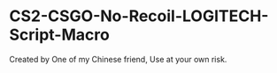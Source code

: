 # CS2-CSGO-No-Recoil-LOGITECH-Script-Macro
Created by One of my Chinese friend, Use at your own risk.
